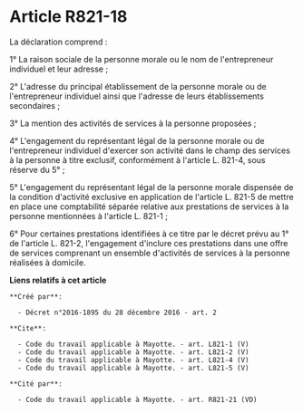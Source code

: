 # Article R821-18

La déclaration comprend : 

1° La raison sociale de la personne morale ou le nom de l'entrepreneur individuel et leur adresse ; 

2° L'adresse du principal établissement de la personne morale ou de l'entrepreneur individuel ainsi que l'adresse de leurs
établissements secondaires ; 

3° La mention des activités de services à la personne proposées ; 

4° L'engagement du représentant légal de la personne morale ou de l'entrepreneur individuel d'exercer son activité dans le
champ des services à la personne à titre exclusif, conformément à l'article L. 821-4, sous réserve du 5° ; 

5° L'engagement du représentant légal de la personne morale dispensée de la condition d'activité exclusive en application de
l'article L. 821-5 de mettre en place une comptabilité séparée relative aux prestations de services à la personne mentionnées
à l'article L. 821-1 ; 

6° Pour certaines prestations identifiées à ce titre par le décret prévu au 1° de l'article L. 821-2, l'engagement d'inclure
ces prestations dans une offre de services comprenant un ensemble d'activités de services à la personne réalisées à domicile.

**Liens relatifs à cet article**

	**Créé par**:

	  - Décret n°2016-1895 du 28 décembre 2016 - art. 2

	**Cite**:

	  - Code du travail applicable à Mayotte. - art. L821-1 (V)
	  - Code du travail applicable à Mayotte. - art. L821-2 (V)
	  - Code du travail applicable à Mayotte. - art. L821-4 (V)
	  - Code du travail applicable à Mayotte. - art. L821-5 (V)

	**Cité par**:

	  - Code du travail applicable à Mayotte. - art. R821-21 (VD)
